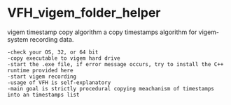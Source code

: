 # VFH_vigem_folder_helper
vigem timestamp copy algorithm
a copy timestamps algorithm for vigem-system recording data.

    -check your OS, 32, or 64 bit
    -copy executable to vigem hard drive
    -start the .exe file, if error message occurs, try to install the C++ runtime provided here
    -start vigem recording
    -usage of VFH is self-explanatory
    -main goal is strictly procedural copying meachanism of timestamps into an timestamps list
